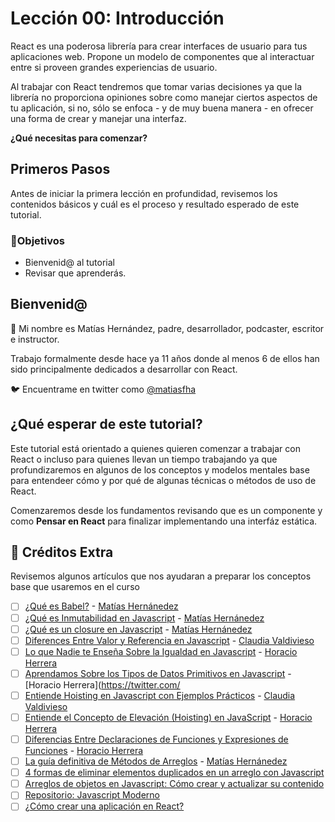 # Lección 00: Introducción

React es una poderosa librería para crear interfaces de usuario para tus aplicaciones web. Propone un modelo de componentes que al interactuar entre si proveen grandes experiencias de usuario.

Al trabajar con React tendremos que tomar varias decisiones ya que la librería no proporciona opiniones sobre como manejar ciertos aspectos de tu aplicación, si no, sólo se enfoca - y de muy buena manera - en ofrecer una forma de crear y manejar una interfaz.

**¿Qué necesitas para comenzar?**

## Primeros Pasos

Antes de iniciar la primera lección en profundidad, revisemos los contenidos básicos y cuál es el proceso y resultado esperado de este tutorial.

### 🎯Objetivos

- Bienvenid@ al tutorial
- Revisar que aprenderás.

## Bienvenid@

👋 Mi nombre es Matías Hernández, padre, desarrollador, podcaster, escritor e instructor.

Trabajo formalmente desde hace ya 11 años donde al menos 6 de ellos han sido principalmente dedicados a desarrollar con React.

🐦 Encuentrame en twitter como [@matiasfha](https://twitter.com/matiasfha)

## ¿Qué esperar de este tutorial?

Este tutorial está orientado a quienes quieren comenzar a trabajar con React o incluso para quienes llevan un tiempo trabajando ya que profundizaremos en algunos de los conceptos y modelos mentales base para entendeer cómo y por qué de algunas técnicas o métodos de uso de React.

Comenzaremos desde los fundamentos revisando que es un componente y como **Pensar en React** para finalizar implementando una interfáz estática.

## 🍬 Créditos Extra

Revisemos algunos artículos que nos ayudaran a preparar los conceptos base que usaremos en el curso

- [ ] [¿Qué es Babel?](https://www.freecodecamp.org/espanol/news/que-es-babel/) - [Matías Hernánedez](https://twitter.com/matiasfha)
- [ ] [¿Qué es Inmutabilidad en Javascript](https://www.freecodecamp.org/espanol/news/que-es-inmutabilidad-en-javascript/) - [Matías Hernánedez](https://twitter.com/matiasfha)
- [ ] [¿Qué es un closure en Javascript](https://www.freecodecamp.org/espanol/news/que-es-un-closure-en-javascript/) - [Matías Hernánedez](https://twitter.com/matiasfha)
- [ ] [Diferences Entre Valor y Referencia en Javascript](https://www.escuelafrontend.com/articulos/diferencias-valor-y-referencia-en-js) - [Claudia Valdivieso](https://twitter.com/lavaldi_)
- [ ] [Lo que Nadie te Enseña Sobre la Igualdad en Javascript](https://www.escuelafrontend.com/articulos/nadie-te-ensena-sobre-la-igualdad-en-js) - [Horacio Herrera](https://twitter.com/hhg2288)
- [ ] [Aprendamos Sobre los Tipos de Datos Primitivos en Javascript](https://www.escuelafrontend.com/articulos/los-tipos-primitivos-en-javascript) - [Horacio Herrera](https://twitter.com/
- [ ] [Entiende Hoisting en Javascript con Ejemplos Prácticos](https://escuelafrontend.com/articulos/hoisting-ejemplos-practicos) - [Claudia Valdivieso](https://twitter.com/lavaldi_)
- [ ] [Entiende el Concepto de Elevación (Hoisting) en JavaScript](https://escuelafrontend.com/articulos/hoisting-javascript) - [Horacio Herrera](https://twitter.com/hhg2288)
- [ ] [Diferencias Entre Declaraciones de Funciones y Expresiones de Funciones](https://escuelafrontend.com/articulos/declaraciones-de-funciones-y-expresiones-de-funciones) - [Horacio Herrera](https://twitter.com/hhg2288)
- [ ] [La guía definitiva de Métodos de Arreglos](https://escuelafrontend.com/articulos/metodos-de-arreglos) - [Matías Hernánedez](https://twitter.com/matiasfha)
- [ ] [4 formas de eliminar elementos duplicados en un arreglo con Javascript](https://matiashernandez.dev/4-formas-de-eliminar-elementos-duplicados-en-un-arreglo-con-javascript)
- [ ] [Arreglos de objetos en Javascript: Cómo crear y actualizar su contenido](https://matiashernandez.dev/arreglos-de-objetos-en-javascript-como-crear-y-actualizar-su-contenido)
- [ ] [Repositorio: Javascript Moderno](https://github.com/matiasfha/modern-javascript)
- [ ] [¿Cómo crear una aplicación en React?](https://escuelafrontend.com/articulos/como-crear-una-aplicacion-en-react)
